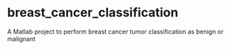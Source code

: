 # breast_cancer_classification
A Matlab project to perform breast cancer tumor classification as benign or malignant
